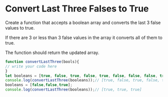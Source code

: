 # Convert Last Three Falses to True
Create a function that accepts a boolean array and converts the last 3 false values to true.

If there are 3 or less than 3 false values in the array it converts all of them to true.

The function should return the updated array.

```js
function convertLastThree(bools){
// write your code here
}
let booleans = [true, false, true, false, true, false, false, false, true, false];
console.log(convertLastThree(booleans));// [true, false, true, false, true, false, true, true, true, true]
booleans = [false,false,true];
console.log(convertLastThree(booleans));// [true, true, true]
```
